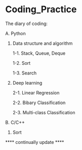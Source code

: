 # Coding_Practice
 The diary of coding:
 
 A. Python

 1. Data structure and algorithm

    1-1. Stack, Queue, Deque
   
    1-2. Sort
   
    1-3. Search
   
 2. Deep learning

    2-1. Linear Regression
   
    2-2. Bibary Classification

    2-3. Multi-class Classification

 B. C/C++

 1. Sort




**** continually update ****
